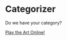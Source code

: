 # Categorizer
Do we have your category?

[Play the Art Online!](https://bryce-summers.github.io/Categorizer/ "Categorizer Page")
